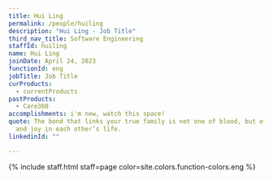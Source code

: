 ```yaml
---
title: Hui Ling
permalink: /people/huiling
description: "Hui Ling - Job Title"
third_nav_title: Software Engineering
staffId: huiling
name: Hui Ling
joinDate: April 24, 2023
functionId: eng
jobTitle: Job Title
curProducts:
  - currentProducts
pastProducts:
  - Care360
accomplishments: i'm new, watch this space!
quote: The bond that links your true family is not one of blood, but of respect
  and joy in each other’s life.
linkedinId: ""

---
```


{% include staff.html staff=page color=site.colors.function-colors.eng %}
